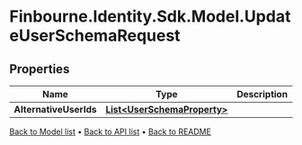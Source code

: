 # Finbourne.Identity.Sdk.Model.UpdateUserSchemaRequest

## Properties

Name | Type | Description | Notes
------------ | ------------- | ------------- | -------------
**AlternativeUserIds** | [**List&lt;UserSchemaProperty&gt;**](UserSchemaProperty.md) |  | 

[Back to Model list](../README.md#documentation-for-models) &#8226; [Back to API list](../README.md#documentation-for-api-endpoints) &#8226; [Back to README](../README.md)

